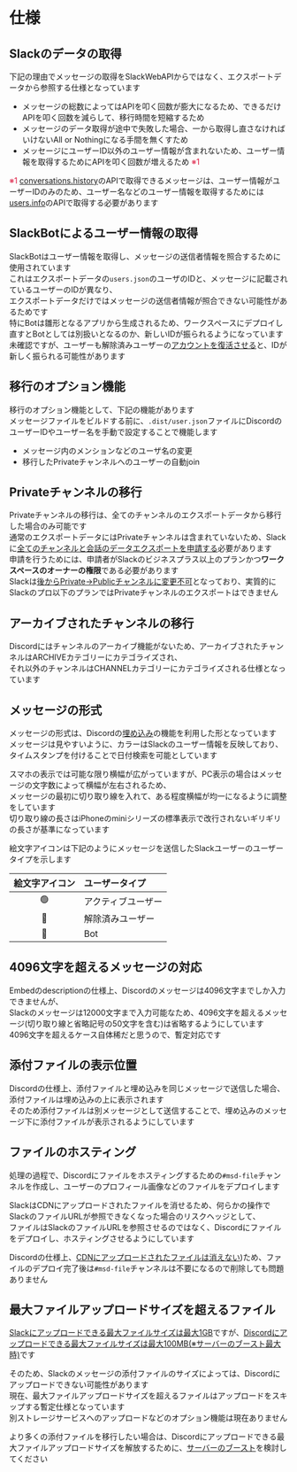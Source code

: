 # 仕様

## Slackのデータの取得

下記の理由でメッセージの取得をSlackWebAPIからではなく、エクスポートデータから参照する仕様となっています  

- メッセージの総数によってはAPIを叩く回数が膨大になるため、できるだけAPIを叩く回数を減らして、移行時間を短縮するため
- メッセージのデータ取得が途中で失敗した場合、一から取得し直さなければいけないAll or Nothingになる手間を無くすため
- メッセージにユーザーID以外のユーザー情報が含まれないため、ユーザー情報を取得するためにAPIを叩く回数が増えるため <span style="color:crimson;">※1</span>

<span style="color:crimson;">※1</span> [conversations.history](https://api.slack.com/methods/conversations.history)のAPIで取得できるメッセージは、ユーザー情報がユーザーIDのみのため、ユーザー名などのユーザー情報を取得するためには[users.info](https://api.slack.com/methods/users.info)のAPIで取得する必要があります  

## SlackBotによるユーザー情報の取得

SlackBotはユーザー情報を取得し、メッセージの送信者情報を照合するために使用されています  
これはエクスポートデータの`users.json`のユーザのIDと、メッセージに記載されているユーザーのIDが異なり、  
エクスポートデータだけではメッセージの送信者情報が照合できない可能性があるためです  
特にBotは雛形となるアプリから生成されるため、ワークスペースにデプロイし直すとBotとしては別扱いとなるのか、新しいIDが振られるようになっています  
未確認ですが、ユーザーも解除済みユーザーの[アカウントを復活させる](https://slack.com/intl/ja-jp/help/articles/360002061747-%E3%83%A1%E3%83%B3%E3%83%90%E3%83%BC%E3%81%AE%E3%82%A2%E3%82%AB%E3%82%A6%E3%83%B3%E3%83%88%E3%82%92%E5%BE%A9%E6%B4%BB%E3%81%95%E3%81%9B%E3%82%8B)と、IDが新しく振られる可能性があります  

## 移行のオプション機能

移行のオプション機能として、下記の機能があります  
メッセージファイルをビルドする前に、`.dist/user.json`ファイルにDiscordのユーザーIDやユーザー名を手動で設定することで機能します  

- メッセージ内のメンションなどのユーザ名の変更
- 移行したPrivateチャンネルへのユーザーの自動join

## Privateチャンネルの移行

Privateチャンネルの移行は、全てのチャンネルのエクスポートデータから移行した場合のみ可能です  
通常のエクスポートデータにはPrivateチャンネルは含まれていないため、Slackに[全てのチャンネルと会話のデータエクスポートを申請する](https://slack.com/intl/ja-jp/help/articles/1500001548241-%E3%81%99%E3%81%B9%E3%81%A6%E3%81%AE%E4%BC%9A%E8%A9%B1%E3%81%AE%E3%82%A8%E3%82%AF%E3%82%B9%E3%83%9D%E3%83%BC%E3%83%88%E3%82%92%E3%83%AA%E3%82%AF%E3%82%A8%E3%82%B9%E3%83%88%E3%81%99%E3%82%8B)必要があります  
申請を行うためには、申請者がSlackのビジネスプラス以上のプランかつ**ワークスペースのオーナーの権限**である必要があります  
Slackは[後からPrivate→Publicチャンネルに変更不可](https://slack.com/intl/ja-jp/help/articles/213185467-%E3%83%81%E3%83%A3%E3%83%B3%E3%83%8D%E3%83%AB%E3%82%92%E3%83%97%E3%83%A9%E3%82%A4%E3%83%99%E3%83%BC%E3%83%88%E3%83%81%E3%83%A3%E3%83%B3%E3%83%8D%E3%83%AB%E3%81%AB%E5%A4%89%E6%8F%9B%E3%81%99%E3%82%8B)となっており、実質的にSlackのプロ以下のプランではPrivateチャンネルのエクスポートはできません  

## アーカイブされたチャンネルの移行

Discordにはチャンネルのアーカイブ機能がないため、アーカイブされたチャンネルはARCHIVEカテゴリーにカテゴライズされ、  
それ以外のチャンネルはCHANNELカテゴリーにカテゴライズされる仕様となっています  

## メッセージの形式

メッセージの形式は、Discordの[埋め込み](https://discordjs.guide/popular-topics/embeds.html#embed-preview)の機能を利用した形となっています  
メッセージは見やすいように、カラーはSlackのユーザー情報を反映しており、タイムスタンプを付けることで日付検索を可能としています  

スマホの表示では可能な限り横幅が広がっていますが、PC表示の場合はメッセージの文字数によって横幅が左右されるため、  
メッセージの最初に切り取り線を入れて、ある程度横幅が均一になるように調整をしています  
切り取り線の長さはiPhoneのminiシリーズの標準表示で改行されないギリギリの長さが基準になっています  

絵文字アイコンは下記のようにメッセージを送信したSlackユーザーのユーザータイプを示します  

| 絵文字アイコン | ユーザータイプ     |
|:------------:|:----------------|
| 🟢           | アクティブユーザー |
| 🔵           | 解除済みユーザー   |
| 🤖           | Bot             |

## 4096文字を超えるメッセージの対応

Embedのdescriptionの仕様上、Discordのメッセージは4096文字までしか入力できませんが、  
Slackのメッセージは12000文字まで入力可能なため、4096文字を超えるメッセージ(切り取り線と省略記号の50文字を含む)は省略するようにしています  
4096文字を超えるケース自体稀だと思うので、暫定対応です  

## 添付ファイルの表示位置

Discordの仕様上、添付ファイルと埋め込みを同じメッセージで送信した場合、添付ファイルは埋め込みの上に表示されます  
そのため添付ファイルは別メッセージとして送信することで、埋め込みのメッセージ下に添付ファイルが表示されるようにしています  

## ファイルのホスティング

処理の過程で、Discordにファイルをホスティングするための`#msd-file`チャンネルを作成し、ユーザーのプロフィール画像などのファイルをデプロイします  

SlackはCDNにアップロードされたファイルを消せるため、何らかの操作でSlackのファイルURLが参照できなくなった場合のリスクヘッジとして、  
ファイルはSlackのファイルURLを参照させるのではなく、Discordにファイルをデプロイし、ホスティングさせるようにしています  

Discordの仕様上、[CDNにアップロードされたファイルは消えない](https://support.discord.com/hc/en-us/community/posts/360061593771-Privacy-for-CDN-attachements))ため、ファイルのデプロイ完了後は`#msd-file`チャンネルは不要になるので削除しても問題ありません  

## 最大ファイルアップロードサイズを超えるファイル

[Slackにアップロードできる最大ファイルサイズは最大1GB](https://slack.com/intl/ja-jp/help/articles/201330736-%E3%83%95%E3%82%A1%E3%82%A4%E3%83%AB%E3%82%92-Slack-%E3%81%AB%E8%BF%BD%E5%8A%A0%E3%81%99%E3%82%8B)ですが、[Discordにアップロードできる最大ファイルサイズは最大100MB(※サーバーのブースト最大時)](https://support.discord.com/hc/ja/articles/360028038352-%E3%82%B5%E3%83%BC%E3%83%90%E3%83%BC%E3%83%96%E3%83%BC%E3%82%B9%E3%83%88-)です  

そのため、Slackのメッセージの添付ファイルのサイズによっては、Discordにアップロードできない可能性があります  
現在、最大ファイルアップロードサイズを超えるファイルはアップロードをスキップする暫定仕様となっています  
別ストレージサービスへのアップロードなどのオプション機能は現在ありません  

より多くの添付ファイルを移行したい場合は、Discordにアップロードできる最大ファイルアップロードサイズを解放するために、[サーバーのブースト](https://support.discord.com/hc/ja/articles/360028038352-%E3%82%B5%E3%83%BC%E3%83%90%E3%83%BC%E3%83%96%E3%83%BC%E3%82%B9%E3%83%88-)を検討してください  

